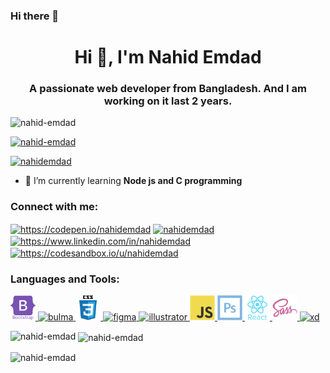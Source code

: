 ### Hi there 👋
<h1 align="center">Hi 👋, I'm Nahid Emdad</h1>
<h3 align="center">A passionate web developer from Bangladesh. And I am working on it last 2 years.</h3>

<p align="left"> <img src="https://komarev.com/ghpvc/?username=nahid-emdad&label=Profile%20views&color=0e75b6&style=flat" alt="nahid-emdad" /> </p>

<p align="left"> <a href="https://github.com/ryo-ma/github-profile-trophy"><img src="https://github-profile-trophy.vercel.app/?username=nahid-emdad" alt="nahid-emdad" /></a> </p>

<p align="left"> <a href="https://twitter.com/nahidemdad" target="blank"><img src="https://img.shields.io/twitter/follow/nahidemdad?logo=twitter&style=for-the-badge" alt="nahidemdad" /></a> </p>

- 🌱 I’m currently learning **Node js and C programming**

<h3 align="left">Connect with me:</h3>
<p align="left">
<a href="https://codepen.io/https://codepen.io/nahidemdad" target="blank"><img align="center" src="https://raw.githubusercontent.com/rahuldkjain/github-profile-readme-generator/master/src/images/icons/Social/codepen.svg" alt="https://codepen.io/nahidemdad" height="30" width="40" /></a>
<a href="https://twitter.com/nahidemdad" target="blank"><img align="center" src="https://raw.githubusercontent.com/rahuldkjain/github-profile-readme-generator/master/src/images/icons/Social/twitter.svg" alt="nahidemdad" height="30" width="40" /></a>
<a href="https://linkedin.com/in/https://www.linkedin.com/in/nahidemdad" target="blank"><img align="center" src="https://raw.githubusercontent.com/rahuldkjain/github-profile-readme-generator/master/src/images/icons/Social/linked-in-alt.svg" alt="https://www.linkedin.com/in/nahidemdad" height="30" width="40" /></a>
<a href="https://codesandbox.com/https://codesandbox.io/u/nahidemdad" target="blank"><img align="center" src="https://raw.githubusercontent.com/rahuldkjain/github-profile-readme-generator/master/src/images/icons/Social/codesandbox.svg" alt="https://codesandbox.io/u/nahidemdad" height="30" width="40" /></a>
</p>

<h3 align="left">Languages and Tools:</h3>
<p align="left"> <a href="https://getbootstrap.com" target="_blank" rel="noreferrer"> <img src="https://raw.githubusercontent.com/devicons/devicon/master/icons/bootstrap/bootstrap-plain-wordmark.svg" alt="bootstrap" width="40" height="40"/> </a> <a href="https://bulma.io/" target="_blank" rel="noreferrer"> <img src="https://raw.githubusercontent.com/gilbarbara/logos/804dc257b59e144eaca5bc6ffd16949752c6f789/logos/bulma.svg" alt="bulma" width="40" height="40"/> </a> <a href="https://www.w3schools.com/css/" target="_blank" rel="noreferrer"> <img src="https://raw.githubusercontent.com/devicons/devicon/master/icons/css3/css3-original-wordmark.svg" alt="css3" width="40" height="40"/> </a> <a href="https://www.figma.com/" target="_blank" rel="noreferrer"> <img src="https://www.vectorlogo.zone/logos/figma/figma-icon.svg" alt="figma" width="40" height="40"/> </a> <a href="https://www.adobe.com/in/products/illustrator.html" target="_blank" rel="noreferrer"> <img src="https://www.vectorlogo.zone/logos/adobe_illustrator/adobe_illustrator-icon.svg" alt="illustrator" width="40" height="40"/> </a> <a href="https://developer.mozilla.org/en-US/docs/Web/JavaScript" target="_blank" rel="noreferrer"> <img src="https://raw.githubusercontent.com/devicons/devicon/master/icons/javascript/javascript-original.svg" alt="javascript" width="40" height="40"/> </a> <a href="https://www.photoshop.com/en" target="_blank" rel="noreferrer"> <img src="https://raw.githubusercontent.com/devicons/devicon/master/icons/photoshop/photoshop-line.svg" alt="photoshop" width="40" height="40"/> </a> <a href="https://reactjs.org/" target="_blank" rel="noreferrer"> <img src="https://raw.githubusercontent.com/devicons/devicon/master/icons/react/react-original-wordmark.svg" alt="react" width="40" height="40"/> </a> <a href="https://sass-lang.com" target="_blank" rel="noreferrer"> <img src="https://raw.githubusercontent.com/devicons/devicon/master/icons/sass/sass-original.svg" alt="sass" width="40" height="40"/> </a> <a href="https://www.adobe.com/products/xd.html" target="_blank" rel="noreferrer"> <img src="https://cdn.worldvectorlogo.com/logos/adobe-xd.svg" alt="xd" width="40" height="40"/> </a> </p>

<p><img align="left" src="https://github-readme-stats.vercel.app/api/top-langs?username=nahid-emdad&show_icons=true&locale=en&layout=compact" alt="nahid-emdad" /></p>

<p>&nbsp;<img align="center" src="https://github-readme-stats.vercel.app/api?username=nahid-emdad&show_icons=true&locale=en" alt="nahid-emdad" /></p>

<p><img align="center" src="https://github-readme-streak-stats.herokuapp.com/?user=nahid-emdad&" alt="nahid-emdad" /></p>

<!--
**nahid-emdad/nahid-emdad** is a ✨ _special_ ✨ repository because its `README.md` (this file) appears on your GitHub profile.

Here are some ideas to get you started:

- 🔭 I’m currently working on ...
- 🌱 I’m currently learning ...
- 👯 I’m looking to collaborate on ...
- 🤔 I’m looking for help with ...
- 💬 Ask me about ...
- 📫 How to reach me: ...
- 😄 Pronouns: ...
- ⚡ Fun fact: ...
-->

